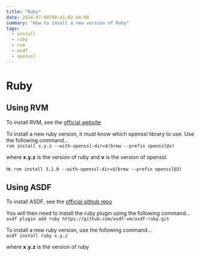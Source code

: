 ```yaml
---
title: "Ruby"
date: 2024-07-08T08:41:02-04:00
summary: "How to insall a new version of Ruby"
tags:
  - install
  - ruby
  - rvm
  - asdf
  - openssl
---
```


# Ruby

## Using RVM

To install RVM, see the [official website](https://rvm.io/)  

To install a new ruby version, it must know which openssl library to use.
Use the following command...  
`rvm install x.y.z --with-openssl-dir=$(brew --prefix openssl@v)`

where **x.y.z** is the version of ruby and **v** is the version of openssl.

ie.
`rvm install 3.1.0 --with-openssl-dir=$(brew --prefix openssl@3)`

## Using ASDF

To install ASDF, see the [official github repo](https://github.com/asdf-vm/asdf)

You will then need to install the ruby plugin using the following command...  
`asdf plugin add ruby https://github.com/asdf-vm/asdf-ruby.git`

To install a new ruby version, use the following command...  
`asdf install ruby x.y.z`  

where **x.y.z** is the version of ruby
